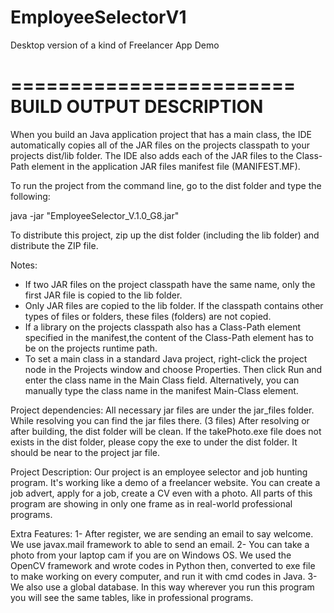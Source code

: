 # EmployeeSelectorV1
Desktop version of a kind of Freelancer App Demo

========================
BUILD OUTPUT DESCRIPTION
========================

When you build an Java application project that has a main class, the IDE
automatically copies all of the JAR
files on the projects classpath to your projects dist/lib folder. The IDE
also adds each of the JAR files to the Class-Path element in the application
JAR files manifest file (MANIFEST.MF).

To run the project from the command line, go to the dist folder and
type the following:

java -jar "EmployeeSelector_V.1.0_G8.jar" 

To distribute this project, zip up the dist folder (including the lib folder)
and distribute the ZIP file.

Notes:

* If two JAR files on the project classpath have the same name, only the first
JAR file is copied to the lib folder.
* Only JAR files are copied to the lib folder.
If the classpath contains other types of files or folders, these files (folders)
are not copied.
* If a library on the projects classpath also has a Class-Path element
specified in the manifest,the content of the Class-Path element has to be on
the projects runtime path.
* To set a main class in a standard Java project, right-click the project node
in the Projects window and choose Properties. Then click Run and enter the
class name in the Main Class field. Alternatively, you can manually type the
class name in the manifest Main-Class element.






Project dependencies:
	All necessary jar files are under the jar_files folder.
	While resolving you can find the jar files there. (3 files)
	After resolving or after building, the dist folder will be clean.
	If the takePhoto.exe file does not exists in the dist folder, please 
	copy the exe to under the dist folder. It should be near to the project jar file.

Project Description:
	Our project is an employee selector and job hunting program.
	It's working like a demo of a freelancer website. You can create a job advert,
	apply for a job, create a CV even with a photo. All parts of this program
	are showing in only one frame as in real-world professional programs.

Extra Features:
	1- After register, we are sending an email to say welcome.
	We use javax.mail framework to able to send an email.
	2- You can take a photo from your laptop cam if you are on Windows OS.
	We used the OpenCV framework and wrote codes in Python then, converted to exe file
	to make working on every computer, and run it with cmd codes in Java.
	3- We also use a global database. In this way wherever you run this program
	you will see the same tables, like in professional programs.
